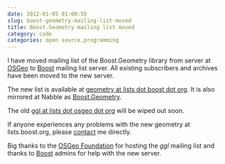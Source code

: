 ```yaml
---
date: 2012-01-05 01:08:55
slug: boost-geometry-mailing-list-moved
title: Boost.Geometry mailing list moved
category: code
categories: open source,programming
---
```


I have moved mailing list of the Boost.Geometry library from server at 
[OSGeo](http://lists.osgeo.org) to [Boost](http://lists.boost.org ) mailing list server. 
All existing subscribers and archives have been moved to the new server.

The new list is available at [geometry at lists dot boost dot org](http://lists.boost.org/mailman/listinfo.cgi/geometry). 
It is also mirrored at Nabble as [Boost.Geometry](http://boost-geometry.203548.n3.nabble.com/).

The old [ggl at lists dot osgeo dot org](http://lists.osgeo.org/mailman/listinfo/ggl) will be wiped out soon.

If anyone experiences any problems with the new geometry at lists.boost.org, please [contact](/contact) me directly.

Big thanks to the [OSGeo Foundation](http://osgeo.org) for hosting the _ggl_ mailing list and 
thanks to [Boost](http://www.boost.org) admins for help with the new server.
